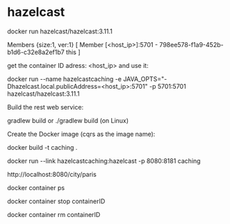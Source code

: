 # hazelcast

docker run hazelcast/hazelcast:3.11.1

Members {size:1, ver:1} [
        Member [<host_ip>]:5701 - 798ee578-f1a9-452b-b1d6-c32e8a2ef1b7 this
]

get the container ID adress: <host_ip> and use it: 

docker run --name hazelcastcaching -e JAVA_OPTS="-Dhazelcast.local.publicAddress=<host_ip>:5701" -p 5701:5701 hazelcast/hazelcast:3.11.1

Build the rest web service:

gradlew build or ./gradlew build (on Linux)

Create the Docker image (cqrs as the image name):

docker build -t caching .

docker run --link hazelcastcaching:hazelcast -p 8080:8181 caching

http://localhost:8080/city/paris

docker container ps

docker container stop containerID

docker container rm containerID
